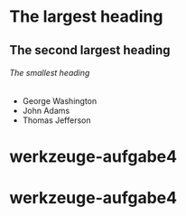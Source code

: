 # The largest heading
## The second largest heading
###### The smallest heading

* George Washington
* John Adams
* Thomas Jefferson
# werkzeuge-aufgabe4
# werkzeuge-aufgabe4

